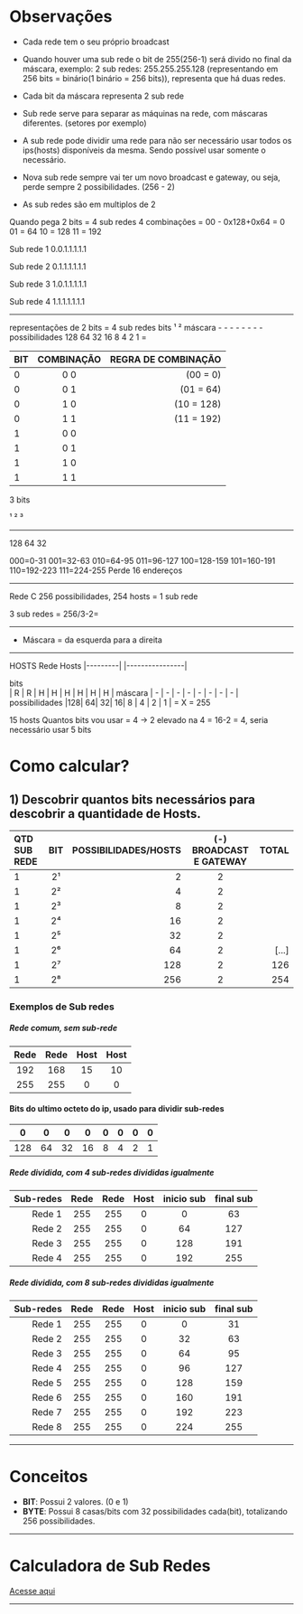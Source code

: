 # Observações
- Cada rede tem o seu próprio broadcast

- Quando houver uma sub rede o bit de 255(256-1) será divido no final da máscara, exemplo: 2 sub redes: 255.255.255.128 (representando em 256 bits = binário(1 binário = 256 bits)), 
representa que há duas redes.

- Cada bit da máscara representa 2 sub rede

- Sub rede serve para separar as máquinas na rede, com máscaras diferentes. (setores por exemplo)

- A sub rede pode dividir uma rede para não ser necessário usar todos os ips(hosts) disponíveis da mesma. Sendo possível usar somente o necessário.

- Nova sub rede sempre vai ter um novo broadcast e gateway, ou seja, perde sempre 2 possibilidades. (256 - 2)

- As sub redes são em multiplos de 2


Quando pega 2 bits = 4 sub redes
4 combinações = 
00 - 0x128+0x64 = 0
01 = 64
10 = 128
11 = 192

Sub rede 1
0.0.1.1.1.1.1

Sub rede 2
0.1.1.1.1.1.1

Sub rede 3
1.0.1.1.1.1.1

Sub rede 4
1.1.1.1.1.1.1

___
representações de 2 bits = 4 sub redes
bits            ¹    ²
máscara             -    -   -   -   -   -   -   -
possibilidades    128  64  32  16  8   4   2   1   = 


| BIT | COMBINAÇÃO | REGRA DE COMBINAÇÃO |
| :---|  :---:     |  ---:               |
0     |     0 0    |    (00 = 0)         |
0     |     0 1    |    (01 = 64)        |
0     |     1 0    |    (10 = 128)       |
0     |     1 1    |    (11 = 192)       |
1     |     0 0    |                     |
1     |     0 1    |                     |
1     |     1 0    |                     |
1     |     1 1    |                     |



3 bits

¹    ²   ³
-    -   - 
128  64  32

000=0-31
001=32-63
010=64-95
011=96-127
100=128-159
101=160-191
110=192-223
111=224-255
Perde 16 endereços


_______

Rede C
256 possibilidades, 254 hosts = 1 sub rede

3 sub redes = 256/3-2=

________


- Máscara = da esquerda para a direita
________



HOSTS
                  Rede             Hosts
                |---------|  |----------------|

bits                
               | R | R | H | H | H | H | H | H |
máscara        | - | - | - | - | - | - | - | - |
possibilidades |128| 64| 32| 16| 8 | 4 | 2 | 1 |  =
X = 255



15 hosts
Quantos bits vou usar = 4 ->  2 elevado na 4 = 16-2 = 4, seria necessário usar 5 bits

# Como calcular?
## 1) Descobrir quantos bits necessários para descobrir a quantidade de Hosts.
QTD SUB REDE | BIT   |  POSSIBILIDADES/HOSTS |  (-) BROADCAST E GATEWAY  | TOTAL  |
| :---       | :---: |            ---:       |           :---:           |  ---:  |
1            |  2¹   |       2               |            2              |        |
1            |  2²   |       4               |            2              |        |
1            |  2³   |       8               |            2              |        |
1            |  2⁴   |       16              |            2              |        |
1            |  2⁵   |       32              |            2              |        | 
1            |  2⁶   |       64              |            2              |  [...] |
1            |  2⁷   |       128             |            2              |  126   | 
1            |  2⁸   |       256             |            2              |  254   |


### Exemplos de Sub redes
##### Rede comum, sem sub-rede

| Rede | Rede | Host | Host |
| :---: | :---: | :---: | :---: |
| 192  | 168  |  15  |  10  |
| 255  | 255  |  0   |  0   |
#### Bits do ultimo octeto do ip, usado para dividir sub-redes

|  0  |  0  |  0  |  0  |  0  |  0  |  0  |  0  |
| :---: | :---: | :---: | :---: | :---: | :---: | :---: | :---: |
| 128 | 64  | 32  | 16  |  8  |  4  |  2  |  1  |

##### Rede dividida, com 4 sub-redes divididas igualmente

| Sub-redes | Rede | Rede | Host | inicio sub | final sub |
| --------: | :---: | :---: | :---: | :--------: | :-------: |
|    Rede 1 | 255  | 255  |  0   |     0      |    63     |
|    Rede 2 | 255  | 255  |  0   |     64     |    127    |
|    Rede 3 | 255  | 255  |  0   |    128     |    191    |
|    Rede 4 | 255  | 255  |  0   |    192     |    255    |

##### Rede dividida, com 8 sub-redes divididas igualmente

| Sub-redes | Rede | Rede | Host | inicio sub | final sub |
| --------: | :---: | :---: | :---: | :--------: | :-------: |
|    Rede 1 | 255  | 255  |  0   |     0      |    31     |
|    Rede 2 | 255  | 255  |  0   |     32     |    63     |
|    Rede 3 | 255  | 255  |  0   |     64     |    95     |
|    Rede 4 | 255  | 255  |  0   |     96     |    127    |
|    Rede 5 | 255  | 255  |  0   |    128     |    159    |
|    Rede 6 | 255  | 255  |  0   |    160     |    191    |
|    Rede 7 | 255  | 255  |  0   |    192     |    223    |
|    Rede 8 | 255  | 255  |  0   |    224     |    255    |



---
# Conceitos

- **BIT**: Possui 2 valores. (0 e 1)
- **BYTE**: Possui 8 casas/bits com 32 possibilidades cada(bit), totalizando 256 possibilidades.


---

# Calculadora de Sub Redes

[Acesse aqui](https://www.site24x7.com/pt/tools/ipv4-sub-rede-calculadora.html)


___
